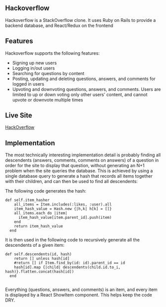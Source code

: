 ## Hackoverflow

Hackoverflow is a StackOverflow clone. It uses Ruby on Rails to provide a backend database, and React/Redux on the frontend

## Features

Hackoverflow supports the following features:

* Signing up new users
* Logging in/out users
* Searching for questions by content
* Posting, updating and deleting questions, answers, and comments for logged in users
* Upvoting and downvoting questions, answers, and comments. Users are limited to up or down voting only other users' content, and cannot upvote or downvote multiple times


## Live Site
[HackOverflow](https://aa-hack-overflow.herokuapp.com/#/)

## Implementation

The most technically interesting implementation detail is probably finding all descendents (answers, comments, comments on answers) of a question in order for the site to display that question, without generating an N+1 problem when the site queries the database. This is achieved by using a single database query to generate a hash that records all items together with their children, and can then be used to find all descendents:

The following code generates the hash:

```
def self.item_hasher
    all_items = Item.includes(:likes, :user).all
    item_hash_value = Hash.new {|h,k| h[k] = []}
    all_items.each do |item|
      item_hash_value[item.parent_id].push(item)
    end
    return item_hash_value
  end
  ```
It is then used in the following code to recursively generate all the descendents of a given item:

```
def self.descendents(id, hash)
    return [] unless hash[id]
    #return [] if Item.find_by(id: id).parent_id == id
    hash[id].map {|child| descendents(child.id.to_i, hash)}.flatten.concat(hash[id])
  end
  
  ```
Everything (questions, answers, and comments) is an item, and every item is displayed by a React ShowItem component. This helps keep the code DRY. 

